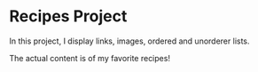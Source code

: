 # Recipes Project

In this project, I display links, images, ordered and unorderer lists. 

The actual content is of my favorite recipes!